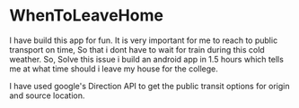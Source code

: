 # WhenToLeaveHome
I have build this app for fun.
It is very important for me to reach to public transport on time, So that i dont have to wait for train during this cold weather.
So, Solve this issue i build an android app in 1.5 hours which tells me at what time should i leave my house for the college.

I have used google's Direction API to get the public transit options for origin and source location.
